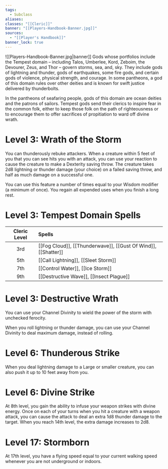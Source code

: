 ```yaml
---
tags:
  - Subclass
aliases: 
classes: "[[Cleric]]"
banner: "[[Players-Handbook-Banner.jpg]]"
sources:
  - "[[Player's Handbook]]"
banner_lock: true
---
```

![[Players-Handbook-Banner.jpg|banner]]
Gods whose portfolios include the Tempest domain – including Talos, Umberlee, Kord, Zeboim, the Devourer, Zeus, and Thor – govern storms, sea, and, sky. They include gods of lightning and thunder, gods of earthquakes, some fire gods, and certain gods of violence, physical strength, and courage. In some pantheons, a god of this domain rules over other deities and is known for swift justice delivered by thunderbolts. 

In the pantheons of seafaring people, gods of this domain are ocean deities and the patrons of sailors. Tempest gods send their clerics to inspire fear in the common folk, either to keep those folk on the path of righteousness or to encourage them to offer sacrifices of propitiation to ward off divine wrath.
# Level 3: Wrath of the Storm
You can thunderously rebuke attackers. When a creature within 5 feet of you that you can see hits you with an attack, you can use your reaction to cause the creature to make a Dexterity saving throw. The creature takes 2d8 lightning or thunder damage (your choice) on a failed saving throw, and half as much damage on a successful one.

You can use this feature a number of times equal to your Wisdom modifier (a minimum of once). You regain all expended uses when you finish a long rest.
# Level 3: Tempest Domain Spells
| Cleric Level | Spells                                                        |
|:------------:|:------------------------------------------------------------- |
|     3rd      | [[Fog Cloud]], [[Thunderwave]], [[Gust Of Wind]], [[Shatter]] |
|     5th      | [[Call Lightning]], [[Sleet Storm]]                           |
|     7th      | [[Control Water]], [[Ice Storm]]                              |
|     9th      | [[Destructive Wave]], [[Insect Plague]]                       |

# Level 3: Destructive Wrath
You can use your Channel Divinity to wield the power of the storm with unchecked ferocity.

When you roll lightning or thunder damage, you can use your Channel Divinity to deal maximum damage, instead of rolling.
# Level 6: Thunderous Strike
When you deal lightning damage to a Large or smaller creature, you can also push it up to 10 feet away from you.
# Level 6: Divine Strike
At 8th level, you gain the ability to infuse your weapon strikes with divine energy. Once on each of your turns when you hit a creature with a weapon attack, you can cause the attack to deal an extra 1d8 thunder damage to the target. When you reach 14th level, the extra damage increases to 2d8.
# Level 17: Stormborn
At 17th level, you have a flying speed equal to your current walking speed whenever you are not underground or indoors.